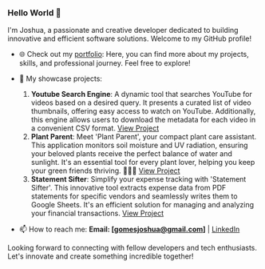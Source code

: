 ### Hello World 👋

I'm Joshua, a passionate and creative developer dedicated to building innovative and efficient software solutions. Welcome to my GitHub profile!

- 🌐 Check out my [portfolio](https://codewitty.github.io/resume/): Here, you can find more about my projects, skills, and professional journey. Feel free to explore!

- 🔭 My showcase projects:
  1. **Youtube Search Engine**: A dynamic tool that searches YouTube for videos based on a desired query. It presents a curated list of video thumbnails, offering easy access to watch on YouTube. Additionally, this engine allows users to download the metadata for each video in a convenient CSV format. [View Project](https://github.com/codewitty/YoutubeSearchEngine)
  2. **Plant Parent**: Meet 'Plant Parent', your compact plant care assistant. This application monitors soil moisture and UV radiation, ensuring your beloved plants receive the perfect balance of water and sunlight. It's an essential tool for every plant lover, helping you keep your green friends thriving. 🌿🌞🌱 [View Project](https://github.com/codewitty/Plant-Parent)
  3. **Statement Sifter**: Simplify your expense tracking with 'Statement Sifter'. This innovative tool extracts expense data from PDF statements for specific vendors and seamlessly writes them to Google Sheets. It's an efficient solution for managing and analyzing your financial transactions. [View Project](https://github.com/codewitty/StatementSifter)


- 📫 How to reach me: **Email: [gomesjoshua@gmail.com]** | [LinkedIn](https://www.linkedin.com/in/codewitty/) 


Looking forward to connecting with fellow developers and tech enthusiasts. Let's innovate and create something incredible together!


